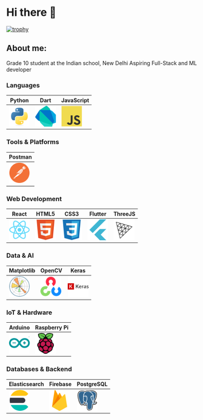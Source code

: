 # Hi there 👋
[![trophy](https://github-profile-trophy.vercel.app/?username=ryo-ma)](https://github.com/ryo-ma/github-profile-trophy)


## About me:
Grade 10 student at the Indian school, New Delhi
Aspiring Full-Stack and ML developer

### Languages
| Python | Dart | JavaScript |
|----------|----------|----------|
| <img src="https://github.com/devicons/devicon/blob/master/icons/python/python-original.svg" title="Python" alt="Python" width="55" height="55"/> | <img src="https://github.com/devicons/devicon/blob/master/icons/dart/dart-original.svg" title="Dart" alt="Dart" width="55" height="55"/> | <img src="https://github.com/devicons/devicon/blob/master/icons/javascript/javascript-original.svg" title="JavaScript" alt="JavaScript" width="55" height="55"/> |

### Tools & Platforms
| Postman |
|----------|
| <img src="https://github.com/devicons/devicon/blob/master/icons/postman/postman-original.svg" title="Postman" alt="Postman" width="55" height="55"/> |

### Web Development
| React | HTML5 | CSS3 | Flutter | ThreeJS |
|----------|----------|----------|----------|----------|
| <img src="https://github.com/devicons/devicon/blob/master/icons/react/react-original.svg" title="React" alt="React" width="55" height="55"/> | <img src="https://github.com/devicons/devicon/blob/master/icons/html5/html5-original.svg" title="HTML5" alt="HTML5" width="55" height="55"/> | <img src="https://github.com/devicons/devicon/blob/master/icons/css3/css3-original.svg" title="CSS3" alt="CSS3" width="55" height="55"/> | <img src="https://github.com/devicons/devicon/blob/master/icons/flutter/flutter-plain.svg" title="Flutter" alt="Flutter" width="55" height="55"/> | <img src="https://github.com/devicons/devicon/blob/master/icons/threejs/threejs-original.svg" title="ThreeJS" alt="ThreeJS" width="55" height="55"/> |

### Data & AI
| Matplotlib | OpenCV | Keras |
|----------|----------|----------|
| <img src="https://github.com/devicons/devicon/blob/master/icons/matplotlib/matplotlib-original.svg" title="Matplotlib" alt="Matplotlib" width="55" height="55"/> | <img src="https://github.com/devicons/devicon/blob/master/icons/opencv/opencv-original.svg" title="OpenCV" alt="OpenCV" width="55" height="55"/> | <img src="https://github.com/devicons/devicon/blob/master/icons/keras/keras-original-wordmark.svg" title="Keras" alt="Keras" width="55" height="55"/> |

### IoT & Hardware
| Arduino | Raspberry Pi |
|----------|----------|
| <img src="https://github.com/devicons/devicon/blob/master/icons/arduino/arduino-original.svg" title="Arduino" alt="Arduino" width="55" height="55"/> | <img src="https://github.com/devicons/devicon/blob/master/icons/raspberrypi/raspberrypi-original.svg" title="Raspberry Pi" alt="Raspberry Pi" width="55" height="55"/> |

### Databases & Backend
| Elasticsearch | Firebase | PostgreSQL |
|----------|----------|----------|
| <img src="https://github.com/devicons/devicon/blob/master/icons/elasticsearch/elasticsearch-original.svg" title="Elasticsearch" alt="Elasticsearch" width="55" height="55"/> | <img src="https://github.com/devicons/devicon/blob/master/icons/firebase/firebase-original.svg" title="Firebase" alt="Firebase" width="55" height="55"/> | <img src="https://github.com/devicons/devicon/blob/master/icons/postgresql/postgresql-original.svg" title="PostgreSQL" alt="PostgreSQL" width="55" height="55"/> |

